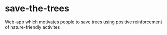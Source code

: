# save-the-trees
Web-app which motivates people to save trees using positive reinforcement of nature-friendly activites
